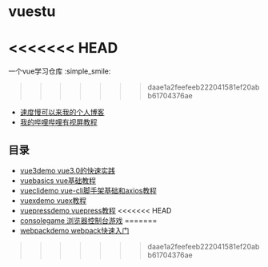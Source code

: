 # vuestu

<<<<<<< HEAD
=======
一个vue学习仓库 :simple_smile:

>>>>>>> daae1a2feefeeb222041581ef20abb61704376ae
- [速度慢可以来我的个人博客](https://www.lookroot.cn/)
- [我的哔哩哔哩有视屏教程](https://space.bilibili.com/10433048)
  
## 目录

- [vue3demo vue3.0的快速实践](https://github.com/lookroot/vuestu/tree/master/vue3demo)
- [vuebasics vue基础教程](https://github.com/lookroot/vuestu/tree/master/vuebasics)
- [vueclidemo vue-cli脚手架基础和axios教程](https://github.com/lookroot/vuestu/tree/master/vueclidemo)
- [vuexdemo vuex教程](https://github.com/lookroot/vuestu/tree/master/vuexdemo)
- [vuepressdemo vuepress教程](https://github.com/lookroot/vuestu/tree/master/vuepressdemo)
<<<<<<< HEAD
- [consolegame 浏览器控制台游戏](https://github.com/lookroot/vuestu/tree/master/consolegame)
=======
- [webpackdemo  webpack快速入门](https://github.com/lookroot/vuestu/tree/master/webpackdemo)


>>>>>>> daae1a2feefeeb222041581ef20abb61704376ae
